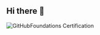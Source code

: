 ## Hi there 👋

![GitHubFoundations Certification](https://www.credly.com/badges/c052d04c-a896-4ab5-8f3e-ed5a0f262832/public_url)
<div data-iframe-width="150" data-iframe-height="270" data-share-badge-id="c052d04c-a896-4ab5-8f3e-ed5a0f262832" data-share-badge-host="https://www.credly.com"></div><script type="text/javascript" async src="//cdn.credly.com/assets/utilities/embed.js"></script>
